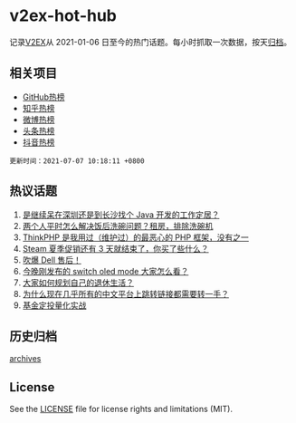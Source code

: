 # v2ex-hot-hub

 记录[V2EX](https://www.v2ex.com/)从 2021-01-06 日至今的热门话题。每小时抓取一次数据，按天[归档](archives)。
 
 ## 相关项目

- [GitHub热榜](https://github.com/snaildev/github-hot-hub)
- [知乎热榜](https://github.com/snaildev/zhihu-hot-hub)
- [微博热榜](https://github.com/snaildev/weibo-hot-hub)
- [头条热榜](https://github.com/snaildev/toutiao-hot-hub)
- [抖音热榜](https://github.com/snaildev/douyin-hot-hub)


 `更新时间：2021-07-07 10:18:11 +0800`

## 热议话题

1. [是继续呆在深圳还是到长沙找个 Java 开发的工作定居？](https://www.v2ex.com/t/787884)
1. [两个人平时怎么解决饭后洗碗问题？租房，排除洗碗机](https://www.v2ex.com/t/787920)
1. [ThinkPHP 是我用过（维护过）的最恶心的 PHP 框架，没有之一](https://www.v2ex.com/t/787809)
1. [Steam 夏季促销还有 3 天就结束了，你买了些什么？](https://www.v2ex.com/t/787867)
1. [吹爆 Dell 售后！](https://www.v2ex.com/t/787805)
1. [今晚刚发布的 switch oled mode 大家怎么看？](https://www.v2ex.com/t/787972)
1. [大家如何规划自己的退休生活？](https://www.v2ex.com/t/787826)
1. [为什么现在几乎所有的中文平台上跳转链接都需要转一手？](https://www.v2ex.com/t/787858)
1. [基金定投量化实战](https://www.v2ex.com/t/787907)

## 历史归档

[archives](archives)

## License

See the [LICENSE](LICENSE) file for license rights and limitations (MIT).
